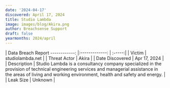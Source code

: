 ```yaml
---
date: '2024-04-17'
discovered: April 17, 2024
title: Studio Lambda
image: images/blog/Akira.png
author: Breachsense Support
draft: false
yearmonths: 2024/april
---
```



| Data Breach Report
------------:     |:-------------:    | :-----:|
| Victim      | studiolambda.net      | 
| Threat Actor      | Akira      | 
| Date Discovered      | Apr 17, 2024      | 
| Description      | Studio Lambda is a consultancy company specialized in the provision of technical engineering services and managerial assistance in the areas of living and working environment, health and safety and energy.      | 
| Leak Size      | Unknown      | 


